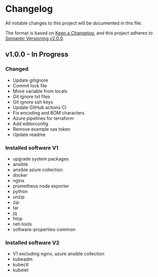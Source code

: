 # Changelog

All notable changes to this project will be documented in this file.

The format is based on [Keep a Changelog](https://keepachangelog.com/en/1.0.0/),
and this project adheres to [Semantic Versioning v2.0.0](https://semver.org/spec/v2.0.0.html).

## v1.0.0 - In Progress

### Changed

- Update gitignore
- Commit lock file
- Move variable from locals
- Git ignore txt files
- Git ignore ssh keys
- Update GitHub actions CI
- Fix encoding and BOM characters
- Azure pipelines for terraform
- Add editorconfig
- Remove example sas token
- Update readme

### Installed software V1

- upgrade system packages
- ansible
- ansible azure collection
- docker
- nginx
- prometheus node exporter
- python
- unzip
- zip
- tar
- jq
- htop
- net-tools
- software-properties-common

### Installed software V2

- V1 excluding nginx, azure ansible collection
- kubeadm
- kubectl
- kubelet
